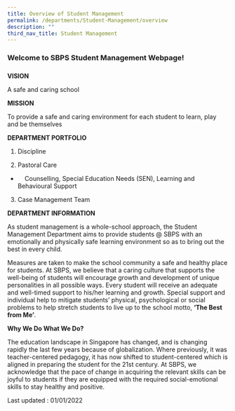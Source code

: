 ```yaml
---
title: Overview of Student Management
permalink: /departments/Student-Management/overview
description: ""
third_nav_title: Student Management
---
```

### Welcome to SBPS Student Management Webpage!
### 
  

  

**VISION** 

A safe and caring school

  

  

**MISSION**

To provide a safe and caring environment for each student to learn, play and be themselves

  

  

**DEPARTMENT PORTFOLIO**

1. Discipline

2. Pastoral Care 

*       Counselling, Special Education Needs (SEN), Learning and Behavioural Support

3. Case Management Team  

  

  

**DEPARTMENT INFORMATION**

As student management is a whole-school approach, the Student Management Department aims to provide students @ SBPS with an emotionally and physically safe learning environment so as to bring out the best in every child.

Measures are taken to make the school community a safe and healthy place for students. At SBPS, we believe that a caring culture that supports the well-being of students will encourage growth and development of unique personalities in all possible ways. Every student will receive an adequate and well-timed support to his/her learning and growth. Special support and individual help to mitigate students’ physical, psychological or social problems to help stretch students to live up to the school motto, **‘The Best from Me’**. 

  

**Why We Do What We Do?**

The education landscape in Singapore has changed, and is changing rapidly the last few years because of globalization. Where previously, it was teacher-centered pedagogy, it has now shifted to student-centered which is aligned in preparing the student for the 21st century. At SBPS, we acknowledge that the pace of change in acquiring the relevant skills can be joyful to students if they are equipped with the required social-emotional skills to stay healthy and positive. 

  

Last updated : 01/01/2022